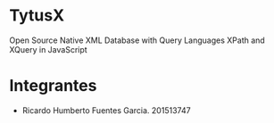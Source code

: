 # TytusX
Open Source Native XML Database with Query Languages XPath and XQuery in JavaScript

# Integrantes
- Ricardo Humberto Fuentes Garcia.
    201513747 